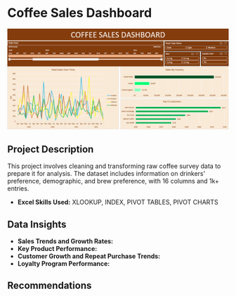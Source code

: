# Coffee Sales Dashboard
![dashboard](coffee-sales-dashboard.png)
## Project Description
This project involves cleaning and transforming raw coffee survey data to prepare it for analysis. The dataset includes information on drinkers' preference, demographic, and brew preference, with 16 columns and 1k+ entries.  
* **Excel Skills Used:** XLOOKUP, INDEX, PIVOT TABLES, PIVOT CHARTS
## Data Insights
* **Sales Trends and Growth Rates:**
* **Key Product Performance:**
* **Customer Growth and Repeat Purchase Trends:**
* **Loyalty Program Performance:**
## Recommendations
